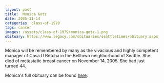 ```yaml
---
layout: post
title:  Monica Gotz
date: 2005-11-14
categories: class-of-1979
tags: cancer
images: /assets/class-of-1979/monica-gotz-1.png
obituary: https://www.legacy.com/obituaries/seattletimes/obituary.aspx?n=Monica-Gotz&pid=16317475
---
```

Monica will be remembered by many as the vivacious and highly competent manager of Casa U Betcha in the Belltown neighborhood of Seattle. She died of metastatic breast cancer on November 14, 2005. She had just turned 44. 

Monica's full obituary can be found [here](https://www.legacy.com/obituaries/seattletimes/obituary.aspx?n=Monica-Gotz&pid=16317475).

